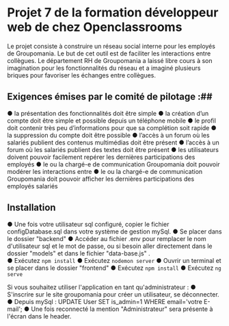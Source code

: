 # Projet 7 de la formation développeur web de chez Openclassrooms #

Le projet consiste à construire un réseau social interne pour les employés de Groupomania.
Le but de cet outil est de faciliter les interactions entre collègues.
Le département RH de Groupomania a laissé libre cours à son imagination pour les fonctionnalités du réseau et
a imaginé plusieurs briques pour favoriser les échanges entre collègues.


## Exigences émises par le comité de pilotage :##
● la présentation des fonctionnalités doit être simple 
● la création d’un compte doit être simple et possible depuis un téléphone mobile
● le profil doit contenir très peu d’informations pour que sa complétion soit rapide 
● la suppression du compte doit être possible 
● l’accès à un forum où les salariés publient des contenus multimédias doit être présent
● l’accès à un forum où les salariés publient des textes doit être présent 
● les utilisateurs doivent pouvoir facilement repérer les dernières participations des employés 
● le ou la chargé-e de communication Groupomania doit pouvoir modérer les interactions entre 
● le ou la chargé-e de communication Groupomania doit pouvoir afficher les dernières 
  participations des employés salariés


## Installation ##
● Une fois votre utilisateur sql configuré, copier le fichier configDatabase.sql
  dans votre système de gestion mySql.
● Se placer dans le dossier "backend"
● Accéder au fichier .env pour remplacer le nom d'utilisateur sql 
  et le mot de passe, ou si besoin aller directement dans le dossier
  "models" et dans le fichier "data-base.js" .   
● Exécutez `npm install`
● Exécutez `nodemon server` 
● Ouvrir un terminal et se placer dans le dossier "frontend" 
● Exécutez `npm install` 
● Exécutez `ng serve`

Si vous souhaitez utiliser l'application en tant qu'administrateur :
● S'inscrire sur le site groupomania pour créer un utilisateur, se déconnecter. 
● Depuis mySql : UPDATE User SET is_admin=1 WHERE email='votre E-mail';
● Une fois reconnecté la mention "Administrateur" sera présente à l'écran dans le header.